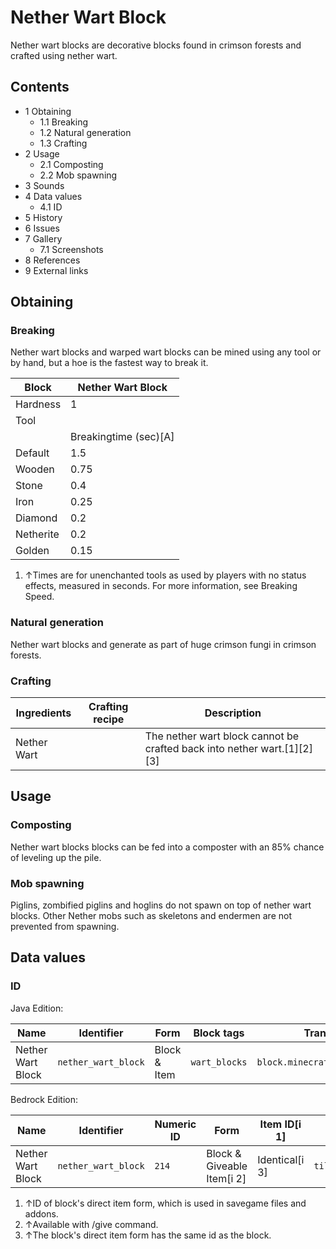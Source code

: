 # Nether Wart Block
Nether wart blocks are decorative blocks found in crimson forests and crafted using nether wart.

## Contents
- 1 Obtaining
	- 1.1 Breaking
	- 1.2 Natural generation
	- 1.3 Crafting
- 2 Usage
	- 2.1 Composting
	- 2.2 Mob spawning
- 3 Sounds
- 4 Data values
	- 4.1 ID
- 5 History
- 6 Issues
- 7 Gallery
	- 7.1 Screenshots
- 8 References
- 9 External links

## Obtaining
### Breaking
Nether wart blocks and warped wart blocks can be mined using any tool or by hand, but a hoe is the fastest way to break it.

| Block     | Nether Wart Block     |
|-----------|-----------------------|
| Hardness  | 1                     |
| Tool      |                       |
|           | Breakingtime (sec)[A] |
| Default   | 1.5                   |
| Wooden    | 0.75                  |
| Stone     | 0.4                   |
| Iron      | 0.25                  |
| Diamond   | 0.2                   |
| Netherite | 0.2                   |
| Golden    | 0.15                  |

1. ↑Times are for unenchanted tools as used by players with no status effects, measured in seconds. For more information, see Breaking Speed.

### Natural generation
Nether wart blocks and generate as part of huge crimson fungi in crimson forests.


### Crafting
| Ingredients | Crafting recipe | Description                                                             |
|-------------|-----------------|-------------------------------------------------------------------------|
| Nether Wart |                 | The nether wart block cannot be crafted back into nether wart.[1][2][3] |

## Usage
### Composting
Nether wart blocks blocks can be fed into a composter with an 85% chance of leveling up the pile.

### Mob spawning
Piglins, zombified piglins and hoglins do not spawn on top of nether wart blocks. Other Nether mobs such as skeletons and endermen are not prevented from spawning.

## Data values
### ID
Java Edition:

| Name              | Identifier          | Form         | Block tags    | Translation key                     |
|-------------------|---------------------|--------------|---------------|-------------------------------------|
| Nether Wart Block | `nether_wart_block` | Block & Item | `wart_blocks` | `block.minecraft.nether_wart_block` |

Bedrock Edition:

| Name              | Identifier          | Numeric ID | Form                       | Item ID[i 1]   | Translation key               |
|-------------------|---------------------|------------|----------------------------|----------------|-------------------------------|
| Nether Wart Block | `nether_wart_block` | `214`      | Block & Giveable Item[i 2] | Identical[i 3] | `tile.nether_wart_block.name` |

1. ↑ID of block's direct item form, which is used in savegame files and addons.
2. ↑Available with /give command.
3. ↑The block's direct item form has the same id as the block.


